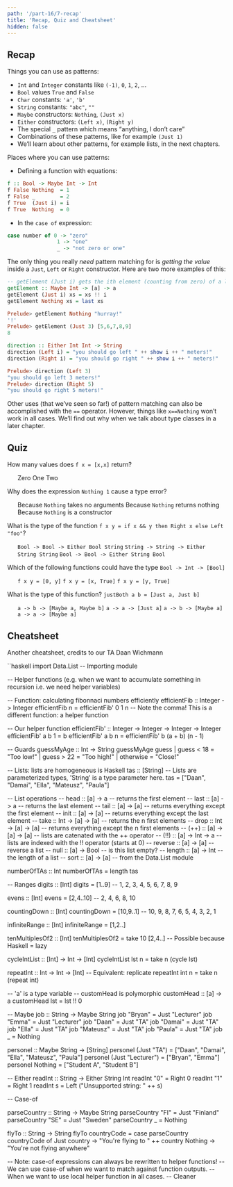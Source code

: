 ```yaml
---
path: '/part-16/7-recap'
title: 'Recap, Quiz and Cheatsheet'
hidden: false
---
```


Recap
---------

Things you can use as patterns:

*   `Int` and `Integer` constants like `(-1)`, `0`, `1`, `2`, …
*   `Bool` values `True` and `False`
*   `Char` constants: `'a'`, `'b'`
*   `String` constants: `"abc"`, `""`
*   `Maybe` constructors: `Nothing`, `(Just x)`
*   `Either` constructors: `(Left x)`, `(Right y)`
*   The special `_` pattern which means “anything, I don’t care”
*   Combinations of these patterns, like for example `(Just 1)`
*   We’ll learn about other patterns, for example lists, in the next chapters.

Places where you can use patterns:

*   Defining a function with equations:

```haskell
f :: Bool -> Maybe Int -> Int
f False Nothing  = 1
f False _        = 2
f True  (Just i) = i
f True  Nothing  = 0
```
*   In the `case of` expression:

```haskell
case number of 0 -> "zero"
                1 -> "one"
                _ -> "not zero or one"
```
The only thing you really _need_ pattern matching for is _getting the value_ inside a `Just`, `Left` or `Right` constructor. Here are two more examples of this:

```haskell
-- getElement (Just i) gets the ith element (counting from zero) of a list, getElement Nothing gets the last element
getElement :: Maybe Int -> [a] -> a
getElement (Just i) xs = xs !! i
getElement Nothing xs = last xs

Prelude> getElement Nothing "hurray!"
'!'
Prelude> getElement (Just 3) [5,6,7,8,9]
8

direction :: Either Int Int -> String
direction (Left i) = "you should go left " ++ show i ++ " meters!"
direction (Right i) = "you should go right " ++ show i ++ " meters!"

Prelude> direction (Left 3)
"you should go left 3 meters!"
Prelude> direction (Right 5)
"you should go right 5 meters!"
```

Other uses (that we’ve seen so far!) of pattern matching can also be accomplished with the `==` operator. However, things like `x==Nothing` won’t work in all cases. We’ll find out why when we talk about type classes in a later chapter.

Quiz
---------

How many values does `f x = [x,x]` return?



<ol className="quiz-list">
  <click-quiz>Zero</click-quiz>
  <click-quiz correct>One</click-quiz>
  <click-quiz>Two</click-quiz>
</ol>


Why does the expression `Nothing 1` cause a type error?


<ol className="quiz-list">
  <click-quiz correct>Because <code class="language-text">Nothing</code> takes no arguments</click-quiz>
  <click-quiz>Because <code class="language-text">Nothing</code> returns nothing</click-quiz>
  <click-quiz>Because <code class="language-text">Nothing</code> is a constructor
</click-quiz>
</ol>






What is the type of the function `f x y = if x && y then Right x else Left "foo"`?


<ol className="quiz-list">
  <click-quiz><code class="language-text">Bool -> Bool -> Either Bool String</code></click-quiz>
  <click-quiz><code class="language-text">String -> String -> Either String String</code></click-quiz>
  <click-quiz correct><code class="language-text">Bool -> Bool -> Either String Bool</code></click-quiz>
</ol>



Which of the following functions could have the type `Bool -> Int -> [Bool]`

<ol className="quiz-list">
  <click-quiz><code class="language-text">f x y = [0, y]</code></click-quiz>
  <click-quiz correct><code class="language-text">f x y = [x, True]</code></click-quiz>
  <click-quiz><code class="language-text">f x y = [y, True]</code></click-quiz>
</ol>


What is the type of this function? `justBoth a b = [Just a, Just b]`

<ol className="quiz-list">
  <click-quiz><code class="language-text">a -> b -> [Maybe a, Maybe b]</code></click-quiz>
  <click-quiz><code class="language-text">a -> a -> [Just a]</code></click-quiz>
  <click-quiz><code class="language-text">a -> b -> [Maybe a]</code></click-quiz>
  <click-quiz correct><code class="language-text">a -> a -> [Maybe a]</code></click-quiz>
</ol>



Cheatsheet
---------

Another cheatsheet, credits to our TA Daan Wichmann

``haskell
import Data.List  -- Importing module

-- Helper functions (e.g. when we want to accumulate something in recursion i.e. we need helper variables)

-- Function: calculating fibonnaci numbers efficiently
efficientFib :: Integer -> Integer
efficientFib n = efficientFib' 0 1 n  -- Note the comma! This is a different function: a helper function

-- Our helper function
efficientFib' :: Integer -> Integer -> Integer -> Integer
efficientFib' a b 1 = b
efficientFib' a b n = efficientFib' b (a + b) (n - 1)

-- Guards
guessMyAge :: Int -> String
guessMyAge guess
    | guess < 18 = "Too low!"
    | guess > 22 = "Too high!"
    | otherwise = "Close!"

-- Lists: lists are homogeneous is Haskell
tas :: [String]  -- Lists are parameterized types, 'String' is a type parameter here.
tas = ["Daan", "Damai", "Ella", "Mateusz", "Paula"]

-- List operations
-- head :: [a] -> a            -- returns the first element
-- last :: [a] -> a            -- returns the last element
-- tail :: [a] -> [a]          -- returns everything except the first element
-- init :: [a] -> [a]          -- returns everything except the last element
-- take :: Int -> [a] -> [a]   -- returns the n first elements
-- drop :: Int -> [a] -> [a]   -- returns everything except the n first elements
-- (++) :: [a] -> [a] -> [a]   -- lists are catenated with the ++ operator
-- (!!) :: [a] -> Int -> a     -- lists are indexed with the !! operator (starts at 0)
-- reverse :: [a] -> [a]       -- reverse a list
-- null :: [a] -> Bool         -- is this list empty?
-- length :: [a] -> Int        -- the length of a list
-- sort :: [a] -> [a]          -- from the Data.List module

numberOfTAs :: Int
numberOfTAs = length tas

-- Ranges
digits :: [Int]
digits = [1..9]  -- 1, 2, 3, 4, 5, 6, 7, 8, 9

evens :: [Int]
evens = [2,4..10]  -- 2, 4, 6, 8, 10

countingDown :: [Int]
countingDown = [10,9..1]  -- 10, 9, 8, 7, 6, 5, 4, 3, 2, 1

infiniteRange :: [Int]
infiniteRange = [1,2..]

tenMultiplesOf2 :: [Int]
tenMultiplesOf2 = take 10 [2,4..]  -- Possible because Haskell = lazy

cycleIntList :: [Int] -> Int -> [Int]
cycleIntList lst n = take n (cycle lst)

repeatInt :: Int -> Int -> [Int]  -- Equivalent: replicate
repeatInt int n = take n (repeat int)


-- 'a' is a type variable
-- customHead is polymorphic
customHead :: [a] -> a
customHead lst = lst !! 0


-- Maybe
job :: String -> Maybe String
job "Bryan" = Just "Lecturer"
job "Emma" = Just "Lecturer"
job "Daan" = Just "TA"
job "Damai" = Just "TA"
job "Ella" = Just "TA"
job "Mateusz" = Just "TA"
job "Paula" = Just "TA"
job _ = Nothing

personel :: Maybe String -> [String]
personel (Just "TA") = ["Daan", "Damai", "Ella", "Mateusz", "Paula"]
personel (Just "Lecturer") = ["Bryan", "Emma"]
personel Nothing = ["Student A", "Student B"]

-- Either
readInt :: String -> Either String Int
readInt "0" = Right 0
readInt "1" = Right 1
readInt s = Left ("Unsupported string: " ++ s)

-- Case-of

parseCountry :: String -> Maybe String
parseCountry "FI" = Just "Finland"
parseCountry "SE" = Just "Sweden"
parseCountry _ = Nothing

flyTo :: String -> String
flyTo countryCode =
    case parseCountry countryCode of
        Just country -> "You're flying to " ++ country
        Nothing -> "You're not flying anywhere"

-- Note: case-of expressions can always be rewritten to helper functions!
-- We can use case-of when we want to match against function outputs.
-- When we want to use local helper function in all cases.
-- Cleaner
```

